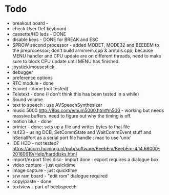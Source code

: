 #  Todo

* breakout board - 
* check User Def keyboard
* cassette/HD leds - DONE
* disable keys - DONE for BREAK and ESC
* SPROW second processor -  added MODET, MODE32 and BEEBEM to the preprocessor; don't build armmem.cpp & armdis.cpp; because MENU handler and CPU update are on different threads, need to make sure to block CPU update until MENU has finished.
* joystick/mousestick
* debugger
* preference options
* RTC module - done
* Econet - done (not tested)
* Teletext - done (I don't think this has been tested in a while)
* Sound volume
* text to speech : use AVSpeechSynthesizer 
* music 5000 http://8bs.com/emum5000.htm#m500 - working but needs massive buffers.  need to figure out why the timing is off.
* motion blur - done
* printer - done: sets up a file and writes bytes to that file
* rs423 - using DCB, SetCommState and WaitCommEvent stuff and hSerialPort as a serial port file handle : mac to use 'unix' 
* IDE HDD - not tested? https://acorn.huininga.nl/pub/software/BeebEm/BeebEm-4.14.68000-20160619/Help/harddisks.html
* import/export files disc- import done : export requires a dialogue box
* video capture - just quicktime
* image capture - just quicktime
* s/w ram board - "edit rom" dialogue required
* copy/paste - done
* textview - part of beebspeech
